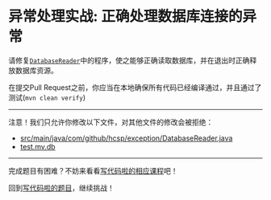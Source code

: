 # 异常处理实战: 正确处理数据库连接的异常

请修复[`DatabaseReader`](https://github.com/hcsp/fix-exception-handling/blob/master/src/main/java/com/github/hcsp/exception/DatabaseReader.java)中的程序，使之能够正确读取数据库，并在退出时正确释放数据库资源。

在提交Pull Request之前，你应当在本地确保所有代码已经编译通过，并且通过了测试(`mvn clean verify`)

-----
注意！我们只允许你修改以下文件，对其他文件的修改会被拒绝：
- [src/main/java/com/github/hcsp/exception/DatabaseReader.java](https://github.com/hcsp/fix-exception-handling/blob/master/src/main/java/com/github/hcsp/exception/DatabaseReader.java)
- [test.mv.db](https://github.com/hcsp/fix-exception-handling/blob/master/test.mv.db)
-----


完成题目有困难？不妨来看看[写代码啦的相应课程](https://xiedaimala.com/tasks/661cd7ab-7fea-47d0-8e11-555d6fca751d)吧！

回到[写代码啦的题目](https://xiedaimala.com/tasks/661cd7ab-7fea-47d0-8e11-555d6fca751d/quizzes/6c87ef57-7f06-4af2-9112-86dd27ff099d)，继续挑战！
